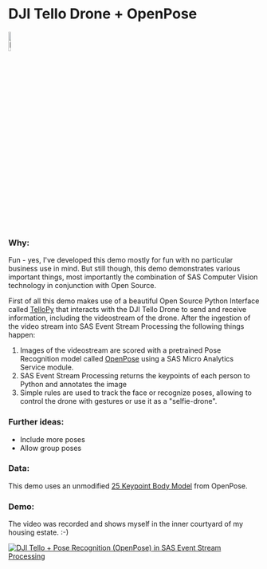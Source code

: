 # DJI Tello Drone + OpenPose
<img src="misc/drone.png" alt="Drone + OpenPose" align='left' style="width: 10%; height: 10%"/> <br clear='left'>
### Why:
Fun - yes, I've developed this demo mostly for fun with no particular business use in mind.
But still though, this demo demonstrates various important things, most importantly the combination of SAS Computer Vision technology in conjunction with Open Source.

First of all this demo makes use of a beautiful Open Source Python Interface called [TelloPy](https://github.com/hanyazou/TelloPy) that interacts with the DJI Tello Drone to send and receive information, including the videostream of the drone.
After the ingestion of the video stream into SAS Event Stream Processing the following things happen:

1. Images of the videostream are scored with a pretrained Pose Recognition model called [OpenPose](https://github.com/CMU-Perceptual-Computing-Lab/openpose) using a SAS Micro Analytics Service module.
2. SAS Event Stream Processing returns the keypoints of each person to Python and annotates the image 
3. Simple rules are used to track the face or recognize poses, allowing to control the drone with gestures or use it as a "selfie-drone".

### Further ideas:
* Include more poses
* Allow group poses

### Data:
This demo uses an unmodified [25 Keypoint Body Model](https://github.com/CMU-Perceptual-Computing-Lab/openpose/tree/master/models/pose/body_25) from OpenPose.

### Demo:
The video was recorded and shows myself in the inner courtyard of my housing estate. :-)

[![DJI Tello + Pose Recognition (OpenPose) in SAS Event Stream Processing](https://img.youtube.com/vi/ID/0.jpg)](https://www.youtube.com/watch?v=ID)
